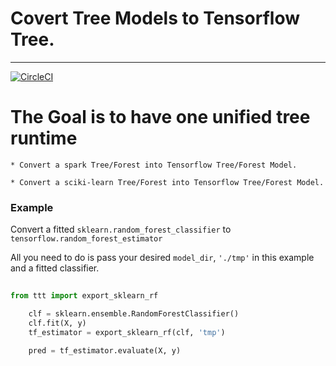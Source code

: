 # Covert Tree Models to Tensorflow Tree.

---

[![CircleCI](https://circleci.com/gh/yupbank/tree_to_tensorflow/tree/master.svg?style=svg)](https://circleci.com/gh/yupbank/tree_to_tensorflow/tree/master)

# The Goal is to have one unified tree runtime

	* Convert a spark Tree/Forest into Tensorflow Tree/Forest Model.

	* Convert a sciki-learn Tree/Forest into Tensorflow Tree/Forest Model.


### Example

Convert a fitted `sklearn.random_forest_classifier` to `tensorflow.random_forest_estimator`

All you need to do is pass your desired `model_dir`, `'./tmp'` in  this example and a fitted classifier.


```python
    
from ttt import export_sklearn_rf

    clf = sklearn.ensemble.RandomForestClassifier()
    clf.fit(X, y)
    tf_estimator = export_sklearn_rf(clf, 'tmp')
    
    pred = tf_estimator.evaluate(X, y)
```

